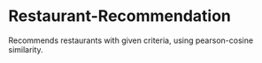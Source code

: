 # Restaurant-Recommendation
Recommends restaurants with given criteria, using pearson-cosine similarity.
